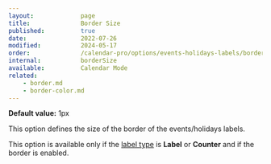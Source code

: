 ```yaml
---
layout:             page
title:              Border Size
published:          true
date:               2022-07-26
modified:           2024-05-17
order:              /calendar-pro/options/events-holidays-labels/border-size
internal:           borderSize
available:          Calendar Mode
related:
    - border.md
    - border-color.md
---
```

**Default value:** 1px

This option defines the size of the border of the events/holidays labels.

This option is available only if the [label type](type.md) is **Label** or **Counter** and if the border is enabled.

